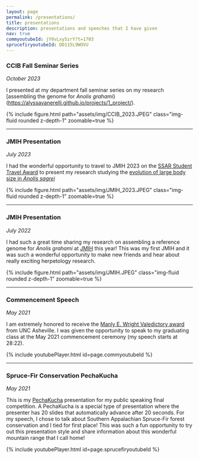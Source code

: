 ```yaml
---
layout: page
permalink: /presentations/
title: presentations
description: presentations and speeches that I have given
nav: true
commyoutubeId: jY0vLxy5zrY?t=1703
sprucefiryoutubeId: DD115L9WOVU
---
```


### CCIB Fall Seminar Series
_October 2023_

I presented at my department fall seminar series on my research [assembling the genome for
_Anolis grahami_}(https://alyssavanerelli.github.io/projects/1_project/). 

<div class="row mt-3">
    <div class="col-sm mt-3 mt-md-0">
        {% include figure.html path="assets/img/CCIB_2023.JPEG" class="img-fluid rounded z-depth-1" zoomable=true %}
    </div>
</div>

---
### JMIH Presentation
_July 2023_
   
I had the wonderful opportunity to travel to JMIH 2023 on the 
[SSAR Student Travel Award](https://ssarherps.org/ssar-awards/student-travel-award/) to 
present my research studying the [evolution of large body size in _Anolis sagrei_](https://alyssavanerelli.github.io/projects/2_project/)

<div class="row mt-3">
    <div class="col-sm mt-3 mt-md-0">
        {% include figure.html path="assets/img/JMIH_2023.JPEG" class="img-fluid rounded z-depth-1" zoomable=true %}
    </div>
</div>

---
### JMIH Presentation
_July 2022_

I had such a great time sharing my research on assembling a reference genome for _Anolis grahami_ at [JMIH](https://burkclients.com/JMIH/meetings/2022/site/) this year! This was my first JMIH and it was such a wonderful opportunity to make new friends and hear about 
really exciting herpetology research.

<div class="row mt-3">
    <div class="col-sm mt-3 mt-md-0">
        {% include figure.html path="assets/img/JMIH.JPEG" class="img-fluid rounded z-depth-1" zoomable=true %}
    </div>
</div>

---
### Commencement Speech
_May 2021_

I am extremely honored to receive the [Manly E. Wright Valedictory award](https://www.unca.edu/events-and-news/commencement/manly-e-wright-award/) from UNC Asheville. I was given the opportunity to 
speak to my graduating class at the May 2021 commencement ceremony (my speech starts at 28:22).

{% include youtubePlayer.html id=page.commyoutubeId %}

---
### Spruce-Fir Conservation PechaKucha
_May 2021_

This is my [PechaKucha](https://pechakuchaavl.org/what-is-pecha-kucha) presentation for my public speaking final competition. A PechaKucha is a special type of presentation where the presenter has 
20 slides that automatically advance after 20 seconds. For my speech, I chose to talk about Southern Appalachian Spruce-Fir forest conservation and I tied for first place! This was such a fun 
opportunity to try out this presentation style and share information about this wonderful mountain range that I call home!

{% include youtubePlayer.html id=page.sprucefiryoutubeId %}
